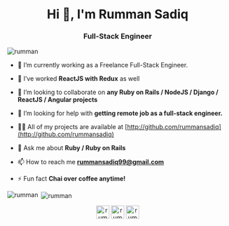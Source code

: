 <h1 align="center">Hi 👋, I'm Rumman Sadiq</h1>
<h3 align="center">Full-Stack Engineer</h3>

<p align="left"> <img src="https://komarev.com/ghpvc/?username=rummansadiq99" alt="rumman" /> </p>

- 🔭 I’m currently working as a Freelance Full-Stack Engineer.

- 🌱 I’ve worked **ReactJS with Redux** as well

- 👯 I’m looking to collaborate on **any Ruby on Rails / NodeJS / Django / ReactJS / Angular projects**

- 🤝 I’m looking for help with **getting remote job as a full-stack engineer.**

- 👨‍💻 All of my projects are available at [http://github.com/rummansadiq](http://github.com/rummansadiq)

- 💬 Ask me about **Ruby / Ruby on Rails**

- 📫 How to reach me **rummansadiq99@gmail.com**

- ⚡ Fun fact **Chai over coffee anytime!**

<p><img align="left" src="https://github-readme-stats.vercel.app/api/top-langs/?username=rummansadiq99&layout=compact" alt="rumman" /></p>

<p>&nbsp;<img align="center" src="https://github-readme-stats.vercel.app/api?username=rummansadiq99&show_icons=true" alt="rumman" /></p>

<p align="center">
<a href="https://dev.to/" target="blank"><img align="center" src="https://cdn.jsdelivr.net/npm/simple-icons@3.0.1/icons/dev-dot-to.svg" alt="rumman" height="30" width="30" /></a>
<a href="https://twitter.com/" target="blank"><img align="center" src="https://cdn.jsdelivr.net/npm/simple-icons@3.0.1/icons/twitter.svg" alt="rumman" height="30" width="30" /></a>
<a href="https://linkedin.com/" target="blank"><img align="center" src="https://cdn.jsdelivr.net/npm/simple-icons@3.0.1/icons/linkedin.svg" alt="rumman" height="30" width="30" /></a>
</p>
